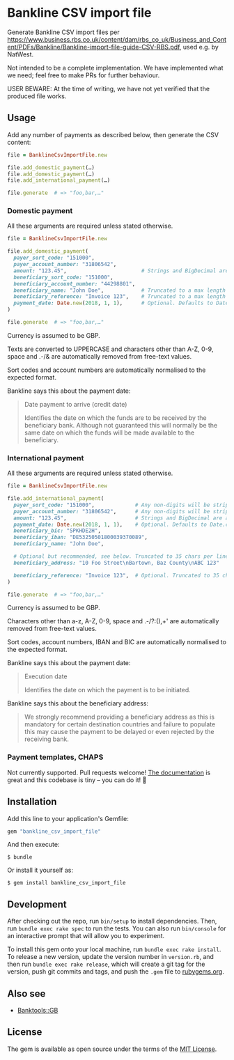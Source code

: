 # Bankline CSV import file

Generate Bankline CSV import files per <https://www.business.rbs.co.uk/content/dam/rbs_co_uk/Business_and_Content/PDFs/Bankline/Bankline-import-file-guide-CSV-RBS.pdf>, used e.g. by NatWest.

Not intended to be a complete implementation. We have implemented what we need; feel free to make PRs for further behaviour.

USER BEWARE: At the time of writing, we have not yet verified that the produced file works.


## Usage

Add any number of payments as described below, then generate the CSV content:

``` ruby
file = BanklineCsvImportFile.new

file.add_domestic_payment(…)
file.add_domestic_payment(…)
file.add_international_payment(…)

file.generate  # => "foo,bar,…"
```

### Domestic payment

All these arguments are required unless stated otherwise.

``` ruby
file = BanklineCsvImportFile.new

file.add_domestic_payment(
  payer_sort_code: "151000",
  payer_account_number: "31806542",
  amount: "123.45",                        # Strings and BigDecimal are allowed. (Floats are not advisable for money.) Rounded to 2 decimals.
  beneficiary_sort_code: "151000",
  beneficiary_account_number: "44298801",
  beneficiary_name: "John Doe",            # Truncated to a max length of 35.
  beneficiary_reference: "Invoice 123",    # Truncated to a max length of 18.
  payment_date: Date.new(2018, 1, 1),      # Optional. Defaults to Date.current if available, otherwise Date.today. See note below.
)

file.generate  # => "foo,bar,…"
```

Currency is assumed to be GBP.

Texts are converted to UPPERCASE and characters other than A-Z, 0-9, space and .-/& are automatically removed from free-text values.

Sort codes and account numbers are automatically normalised to the expected format.

Bankline says this about the payment date:

> Date payment to arrive (credit date)
>
> Identifies the date on which the funds are to be received by the beneficiary bank. Although not guaranteed this will normally be the same date on which the funds will be made available to the beneficiary.


### International payment

All these arguments are required unless stated otherwise.

``` ruby
file = BanklineCsvImportFile.new

file.add_international_payment(
  payer_sort_code: "151000",             # Any non-digits will be stripped automatically.
  payer_account_number: "31806542",      # Any non-digits will be stripped automatically.
  amount: "123.45",                      # Strings and BigDecimal are allowed. (Floats are not advisable for money.)
  payment_date: Date.new(2018, 1, 1),    # Optional. Defaults to Date.current if available, otherwise Date.today. See note below.
  beneficiary_bic: "SPKHDE2H",
  beneficiary_iban: "DE53250501800039370089",
  beneficiary_name: "John Doe",

  # Optional but recommended, see below. Truncated to 35 chars per line and max 3 lines.
  beneficiary_address: "10 Foo Street\nBartown, Baz County\nABC 123"

  beneficiary_reference: "Invoice 123",  # Optional. Truncated to 35 chars per line and max 4 lines.
)

file.generate  # => "foo,bar,…"
```

Currency is assumed to be GBP.

Characters other than a-z, A-Z, 0-9, space and .-/?:(),+' are automatically removed from free-text values.

Sort codes, account numbers, IBAN and BIC are automatically normalised to the expected format.

Bankline says this about the payment date:

> Execution date
>
> Identifies the date on which the payment is to be initiated.

Bankline says this about the beneficiary address:

> We strongly recommend providing a beneficiary address as this is mandatory for certain destination countries and failure to populate this may cause the payment to be delayed or even rejected by the receiving bank.


### Payment templates, CHAPS

Not currently supported. Pull requests welcome! [The documentation](https://www.business.rbs.co.uk/content/dam/rbs_co_uk/Business_and_Content/PDFs/Bankline/Bankline-import-file-guide-CSV-RBS.pdf) is great and this codebase is tiny – you can do it! 💪


## Installation

Add this line to your application's Gemfile:

```ruby
gem "bankline_csv_import_file"
```

And then execute:

    $ bundle

Or install it yourself as:

    $ gem install bankline_csv_import_file


## Development

After checking out the repo, run `bin/setup` to install dependencies. Then, run `bundle exec rake spec` to run the tests. You can also run `bin/console` for an interactive prompt that will allow you to experiment.

To install this gem onto your local machine, run `bundle exec rake install`. To release a new version, update the version number in `version.rb`, and then run `bundle exec rake release`, which will create a git tag for the version, push git commits and tags, and push the `.gem` file to [rubygems.org](https://rubygems.org).

## Also see

* [Banktools::GB](https://github.com/barsoom/banktools-gb)


## License

The gem is available as open source under the terms of the [MIT License](https://opensource.org/licenses/MIT).
